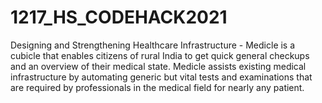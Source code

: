 # 1217_HS_CODEHACK2021
Designing and Strengthening Healthcare Infrastructure - 
Medicle is a cubicle that enables citizens of rural India to get quick general checkups and an overview of their medical state. 
Medicle assists existing medical infrastructure by automating generic but vital tests and examinations that are required by professionals 
in the medical field for nearly any patient.
